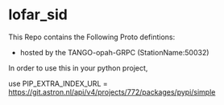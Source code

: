 # lofar_sid

This Repo contains the  Following Proto defintions:

*  hosted by the TANGO-opah-GRPC  (StationName:50032) 


In order to use this in your python project,

 use PIP_EXTRA_INDEX_URL = https://git.astron.nl/api/v4/projects/772/packages/pypi/simple
